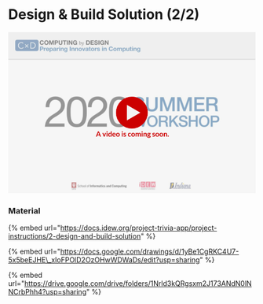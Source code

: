 # Design & Build Solution \(2/2\)

![](../../.gitbook/assets/vidcoming-welcome.png)

### Material

{% embed url="https://docs.idew.org/project-trivia-app/project-instructions/2-design-and-build-solution" %}

{% embed url="https://docs.google.com/drawings/d/1yBe1CgRKC4U7-5x5beEJHE\_xIoFPOlD2OzOHwWDWaDs/edit?usp=sharing" %}

{% embed url="https://drive.google.com/drive/folders/1Nrld3kQRgsxm2J173ANdN0lNNCrbPhh4?usp=sharing" %}



